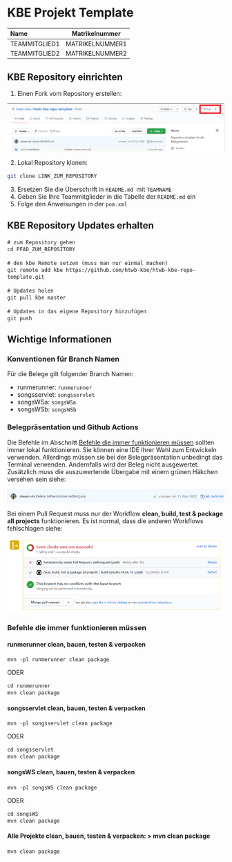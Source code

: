 # KBE Projekt Template

| Name          | Matrikelnummer  |
| :------------ | --------------- |
| TEAMMITGLIED1 | MATRIKELNUMMER1 |
| TEAMMITGLIED2 | MATRIKELNUMMER2 |



## KBE Repository einrichten

1. Einen Fork vom Repository erstellen:

![](.github/images/fork.png)

2. Lokal Repository klonen:
```bash
git clone LINK_ZUM_REPOSITORY
```

3. Ersetzen Sie die Überschrift in `README.md `mit `TEAMNAME`
4. Geben Sie Ihre Teammitglieder in die Tabelle der `README.md` ein
6. Folge den Anweisungen in der `pom.xml`

## KBE Repository Updates erhalten

```
# zum Repository gehen
cd PFAD_ZUM_REPOSITORY

# den kbe Remote setzen (muss man nur einmal machen)
git remote add kbe https://github.com/htwb-kbe/htwb-kbe-repo-template.git

# Updates holen
git pull kbe master

# Updates in das eigene Repository hinzufügen
git push
```


## Wichtige Informationen 

### Konventionen für Branch Namen
Für die Belege gilt folgender Branch Namen:
- runmerunner: `runmerunner`
- songsservlet: `songsservlet`
- songsWSa: `songsWSa`
- songsWSb: `songsWSb`

### Belegpräsentation und Github Actions

Die Befehle im Abschnitt [Befehle die immer funktionieren müssen](#-befehle-die-immer-funktionieren-müssen) sollten immer lokal funktionieren. Sie können eine IDE Ihrer Wahl zum Entwickeln verwenden. Allerdings müssen sie bei der Belegpräsentation unbedingt das Terminal verwenden. Andernfalls wird der Beleg nicht ausgewertet. Zusätzlich muss die auszuwertende Übergabe mit einem grünen Häkchen versehen sein siehe:

![image](.github/images/commit.PNG)

Bei einem Pull Request muss nur der Workflow **clean, build, test & package all projects** funktionieren. Es ist normal, dass die anderen Workflows fehlschlagen siehe:

![image](.github/images/pull-request.PNG)

### Befehle die immer funktionieren müssen

#### runmerunner clean, bauen, testen & verpacken

```
mvn -pl runmerunner clean package 
```

ODER

```
cd runmerunner
mvn clean package 
```



#### songsservlet clean, bauen, testen & verpacken

```
mvn -pl songsservlet clean package 
```

ODER

```
cd songsservlet
mvn clean package 
```



####  songsWS clean, bauen, testen & verpacken
```
mvn -pl songsWS clean package 
```

ODER

```
cd songsWS 
mvn clean package
```



#### Alle Projekte clean, bauen, testen & verpacken: > mvn clean package

```
mvn clean package
```






